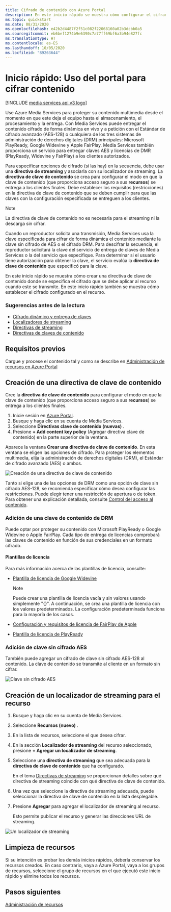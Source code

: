 ```yaml
---
title: Cifrado de contenido con Azure Portal
description: En este inicio rápido se muestra cómo configurar el cifrado para el contenido mediante Azure Media Services en Azure Portal.
ms.topic: quickstart
ms.date: 08/31/2020
ms.openlocfilehash: e42b2d4487f2f51c082f22068160a02b3dcbb0a5
ms.sourcegitcommit: eb6bef1274b9e6390c7a77ff69bf6a3b94e827fc
ms.translationtype: HT
ms.contentlocale: es-ES
ms.lasthandoff: 10/05/2020
ms.locfileid: "89263644"
---
```

# <a name="quickstart-use-portal-to-encrypt-content"></a>Inicio rápido: Uso del portal para cifrar contenido

[!INCLUDE [media services api v3 logo](./includes/v3-hr.md)]

Use Azure Media Services para proteger su contenido multimedia desde el momento en que este deja el equipo hasta el almacenamiento, el procesamiento y la entrega. Con Media Services puede entregar el contenido cifrado de forma dinámica en vivo y a petición con el Estándar de cifrado avanzado (AES-128) o cualquiera de los tres sistemas de administración de derechos digitales (DRM) principales: Microsoft PlayReady, Google Widevine y Apple FairPlay. Media Services también proporciona un servicio para entregar claves AES y licencias de DMR (PlayReady, Widevine y FairPlay) a los clientes autorizados. 
 
Para especificar opciones de cifrado (si las hay) en la secuencia, debe usar una **directiva de streaming** y asociarla con su localizador de streaming. La **directiva de clave de contenido** se crea para configurar el modo en que la clave de contenido (que proporciona acceso seguro a sus **recursos**) se entrega a los clientes finales. Debe establecer los requisitos (restricciones) en la directiva de clave de contenido que se deben cumplir para que las claves con la configuración especificada se entreguen a los clientes. 

> [!NOTE]
> La directiva de clave de contenido no es necesaria para el streaming ni la descarga sin cifrar.

Cuando un reproductor solicita una transmisión, Media Services usa la clave especificada para cifrar de forma dinámica el contenido mediante la clave sin cifrado de AES o el cifrado DRM. Para descifrar la secuencia, el reproductor solicitará la clave del servicio de entrega de claves de Media Services o la del servicio que especifique. Para determinar si el usuario tiene autorización para obtener la clave, el servicio evalúa la **directiva de clave de contenido** que especificó para la clave.

En este inicio rápido se muestra cómo crear una directiva de clave de contenido donde se especifica el cifrado que se debe aplicar al recurso cuando este se transmite. En este inicio rápido también se muestra cómo establecer el cifrado configurado en el recurso.

### <a name="suggested-pre-reading"></a>Sugerencias antes de la lectura

* [Cifrado dinámico y entrega de claves](content-protection-overview.md)
* [Localizadores de streaming](streaming-locators-concept.md)
* [Directivas de streaming](streaming-policy-concept.md)
* [Directivas de claves de contenido](content-key-policy-concept.md)

## <a name="prerequisites"></a>Requisitos previos

Cargue y procese el contenido tal y como se describe en [Administración de recursos en Azure Portal](manage-assets-quickstart.md)

## <a name="create-a-content-key-policy"></a>Creación de una directiva de clave de contenido

Cree la **directiva de clave de contenido** para configurar el modo en que la clave de contenido (que proporciona acceso seguro a sus **recursos**) se entrega a los clientes finales.

1. Inicie sesión en [Azure Portal](https://portal.azure.com/).
1. Busque y haga clic en su cuenta de Media Services.
1. Seleccione **Directivas clave de contenido (nuevas)** .
1. Presione **+ Add content key policy** (Agregar directiva clave de contenido) en la parte superior de la ventana. 

Aparece la ventana **Crear una directiva de clave de contenido**. En esta ventana se eligen las opciones de cifrado. Para proteger los elementos multimedia, elija la administración de derechos digitales (DRM), el Estándar de cifrado avanzado (AES) o ambos.  

![Creación de una directiva de clave de contenido](./media/encrypt-content-quickstart/create-content-key-policy.png)

Tanto si elige una de las opciones de DRM como una opción de clave sin cifrado AES-128, se recomienda especificar cómo desea configurar las restricciones. Puede elegir tener una restricción de apertura o de token. Para obtener una explicación detallada, consulte [Control del acceso al contenido](content-protection-overview.md#controlling-content-access).

### <a name="add-a-drm-content-key"></a>Adición de una clave de contenido de DRM

Puede optar por proteger su contenido con Microsoft PlayReady o Google Widevine o Apple FairPlay. Cada tipo de entrega de licencias comprobará las claves de contenido en función de sus credenciales en un formato cifrado.

#### <a name="license-templates"></a>Plantillas de licencia

Para más información acerca de las plantillas de licencia, consulte:

* [Plantilla de licencia de Google Widevine](widevine-license-template-overview.md)

    > [!NOTE]
    > Puede crear una plantilla de licencia vacía y sin valores usando simplemente "{}". A continuación, se crea una plantilla de licencia con los valores predeterminados. La configuración predeterminada funciona para la mayoría de los casos.
* [Configuración y requisitos de licencia de FairPlay de Apple](fairplay-license-overview.md)
* [Plantilla de licencia de PlayReady](playready-license-template-overview.md)

### <a name="add-aes-clear-key"></a>Adición de clave sin cifrado AES

También puede agregar un cifrado de clave sin cifrado AES-128 al contenido. La clave de contenido se transmite al cliente en un formato sin cifrar.

![Clave sin cifrado AES](./media/encrypt-content-quickstart/aes-clear-key-policy.png)

## <a name="create-a-streaming-locator-for-your-asset"></a>Creación de un localizador de streaming para el recurso

1. Busque y haga clic en su cuenta de Media Services.
1. Seleccione **Recursos (nuevo)** .
1. En la lista de recursos, seleccione el que desea cifrar.  
1. En la sección **Localizador de streaming** del recurso seleccionado, presione **+ Agregar un localizador de streaming**. 
1. Seleccione una **directiva de streaming** que sea adecuada para la **directiva de clave de contenido** que ha configurado.

    En el tema [Directivas de streaming](streaming-policy-concept.md) se proporcionan detalles sobre qué directiva de streaming coincide con qué directiva de clave de contenido.
1. Una vez que seleccione la directiva de streaming adecuada, puede seleccionar la directiva de clave de contenido en la lista desplegable.
1. Presione **Agregar** para agregar el localizador de streaming al recurso.

    Esto permite publicar el recurso y generar las direcciones URL de streaming.

![Un localizador de streaming](./media/encrypt-content-quickstart/multi-drm.png)

## <a name="cleanup-resources"></a>Limpieza de recursos

Si su intención es probar los demás inicios rápidos, debería conservar los recursos creados. En caso contrario, vaya a Azure Portal, vaya a los grupos de recursos, seleccione el grupo de recursos en el que ejecutó este inicio rápido y elimine todos los recursos.

## <a name="next-steps"></a>Pasos siguientes

[Administración de recursos](manage-assets-quickstart.md)
